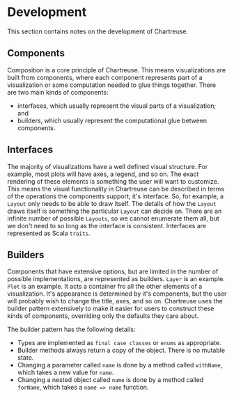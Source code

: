 # Development

This section contains notes on the development of Chartreuse.


## Components

Composition is a core principle of Chartreuse.
This means visualizations are built from components, where each component represents part of a visualization or some computation needed to glue things together.
There are two main kinds of components:

* interfaces, which usually represent the visual parts of a visualization; and
* builders, which usually represent the computational glue between components.


## Interfaces

The majority of visualizations have a well defined visual structure. 
For example, most plots will have axes, a legend, and so on. 
The exact rendering of these elements is something the user will want to customize.
This means the visual functionality in Chartreuse can be described in terms of the operations the components support; it's interface.
So, for example, a `Layout` only needs to be able to draw itself.
The details of how the `Layout` draws itself is something the particular `Layout` can decide on.
There are an infinite number of possible `Layouts`, so we cannot enumerate them all, but we don't need to so long as the interface is consistent.
Interfaces are represented as Scala `traits`.


## Builders

Components that have extensive options, but are limited in the number of possible implementations, are represented as builders.
`Layer` is an example.
`Plot` is an example.
It acts a container fro all the other elements of a visualization.
It's appearance is determined by it's components, but the user will probably wish to change the title, axes, and so on.
Chartreuse uses the builder pattern extensively to make it easier for users to construct these kinds of components,
overriding only the defaults they care about.

The builder pattern has the following details:

* Types are implemented as `final case classes` or `enums` as appropriate.
* Builder methods always return a copy of the object. There is no mutable state.
* Changing a parameter called `name` is done by a method called `withName`, which takes a new value for `name`.
* Changing a nested object called `name` is done by a method called `forName`, which takes a `name => name` function.
